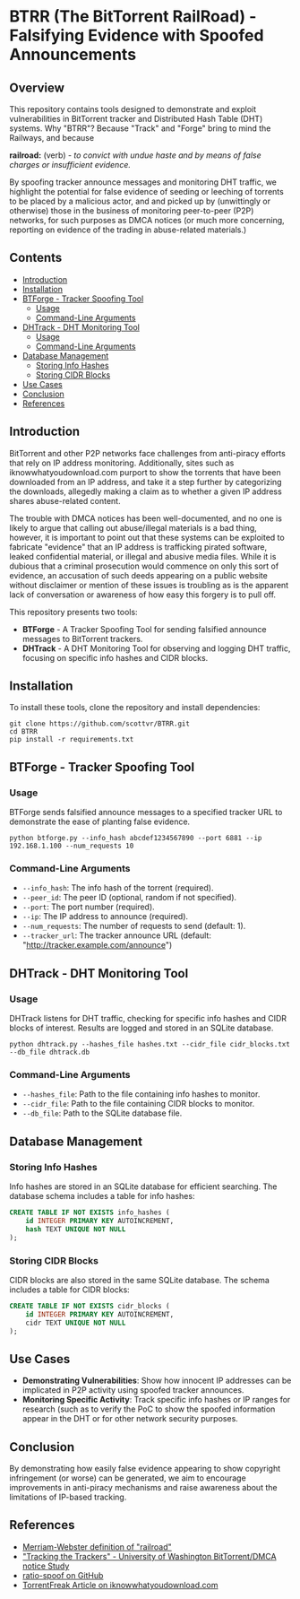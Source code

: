 # BTRR (The BitTorrent RailRoad) - Falsifying Evidence with Spoofed Announcements

## Overview

This repository contains tools designed to demonstrate and exploit vulnerabilities in BitTorrent tracker and Distributed Hash Table (DHT) systems. Why "BTRR"? Because "Track" and "Forge" bring to mind the Railways, and because 

**railroad:** (verb) - _to convict with undue haste and by means of false charges or insufficient evidence._

By spoofing tracker announce messages and monitoring DHT traffic, we highlight the potential for false evidence of seeding or leeching of torrents to be placed by a malicious actor, and and picked up by (unwittingly or otherwise)  those in the business of monitoring peer-to-peer (P2P) networks, for such purposes as DMCA notices (or much more concerning, reporting on evidence of the trading in abuse-related materials.)

## Contents

- [Introduction](#introduction)
- [Installation](#installation)
- [BTForge - Tracker Spoofing Tool](#btforge---tracker-spoofing-tool)
  - [Usage](#usage)
  - [Command-Line Arguments](#command-line-arguments)
- [DHTrack - DHT Monitoring Tool](#dhtrack---dht-monitoring-tool)
  - [Usage](#usage-1)
  - [Command-Line Arguments](#command-line-arguments-1)
- [Database Management](#database-management)
  - [Storing Info Hashes](#storing-info-hashes)
  - [Storing CIDR Blocks](#storing-cidr-blocks)
- [Use Cases](#use-cases)
- [Conclusion](#conclusion)
- [References](#references)


## Introduction

BitTorrent and other P2P networks face challenges from anti-piracy efforts that rely on IP address monitoring. Additionally, sites such as iknowwhatyoudownload.com purport to show the torrents that have been downloaded from an IP address, and take it a step further by categorizing the downloads, allegedly making a claim as to whether a given IP address shares abuse-related content. 

The trouble with DMCA notices has been well-documented, and no one is likely to argue that calling out abuse/illegal materials is a bad thing, however, it is important to point out that these systems can be exploited to fabricate "evidence" that an IP address is trafficking pirated software, leaked confidential material, or illegal and abusive media files.  While it is dubious that a criminal prosecution would commence on only this sort of evidence, an accusation of such deeds appearing on a public website without disclaimer or mention of these issues is troubling as is the apparent lack of conversation or awareness of how easy this forgery is to pull off. 

This repository presents two tools:

- **BTForge** - A Tracker Spoofing Tool for sending falsified announce messages to BitTorrent trackers.
- **DHTrack** - A DHT Monitoring Tool for observing and logging DHT traffic, focusing on specific info hashes and CIDR blocks.

## Installation

To install these tools, clone the repository and install dependencies:

```
git clone https://github.com/scottvr/BTRR.git
cd BTRR
pip install -r requirements.txt
```

## BTForge - Tracker Spoofing Tool

### Usage

BTForge sends falsified announce messages to a specified tracker URL to demonstrate the ease of planting false evidence.

```
python btforge.py --info_hash abcdef1234567890 --port 6881 --ip 192.168.1.100 --num_requests 10
```

### Command-Line Arguments

- `--info_hash`: The info hash of the torrent (required).
- `--peer_id`: The peer ID (optional, random if not specified).
- `--port`: The port number (required).
- `--ip`: The IP address to announce (required).
- `--num_requests`: The number of requests to send (default: 1).
- `--tracker_url`: The tracker announce URL (default: "http://tracker.example.com/announce")

## DHTrack - DHT Monitoring Tool

### Usage

DHTrack listens for DHT traffic, checking for specific info hashes and CIDR blocks of interest. Results are logged and stored in an SQLite database.

```
python dhtrack.py --hashes_file hashes.txt --cidr_file cidr_blocks.txt --db_file dhtrack.db
```

### Command-Line Arguments

- `--hashes_file`: Path to the file containing info hashes to monitor.
- `--cidr_file`: Path to the file containing CIDR blocks to monitor.
- `--db_file`: Path to the SQLite database file.

## Database Management

### Storing Info Hashes

Info hashes are stored in an SQLite database for efficient searching. The database schema includes a table for info hashes:

```sql
CREATE TABLE IF NOT EXISTS info_hashes (
    id INTEGER PRIMARY KEY AUTOINCREMENT,
    hash TEXT UNIQUE NOT NULL
);
```

### Storing CIDR Blocks

CIDR blocks are also stored in the same SQLite database. The schema includes a table for CIDR blocks:

```sql
CREATE TABLE IF NOT EXISTS cidr_blocks (
    id INTEGER PRIMARY KEY AUTOINCREMENT,
    cidr TEXT UNIQUE NOT NULL
);
```

## Use Cases

- **Demonstrating Vulnerabilities**: Show how innocent IP addresses can be implicated in P2P activity using spoofed tracker announces.
- **Monitoring Specific Activity**: Track specific info hashes or IP ranges for research (such as to verify the PoC to show the spoofed information appear in the DHT or for other network security purposes.

## Conclusion

By demonstrating how easily false evidence appearing to show copyright infringement (or worse) can be generated, we aim to encourage improvements in anti-piracy mechanisms and raise awareness about the limitations of IP-based tracking.

## References

- [Merriam-Webster definition of "railroad"](https://www.merriam-webster.com/dictionary/railroad#:~:text=%3A%20to%20convict%20with%20undue%20haste,false%20charges%20or%20insufficient%20evidence)
- ["Tracking the Trackers" - University of Washington BitTorrent/DMCA notice Study](http://dmca.cs.washington.edu/)
- [ratio-spoof on GitHub](https://github.com/ap-pauloafonso/ratio-spoof)
- [TorrentFreak Article on iknowwhatyoudownload.com](https://torrentfreak.com/i-know-what-you-download-overwhelmed-by-bogus-dmca-notices-221023/)
```
